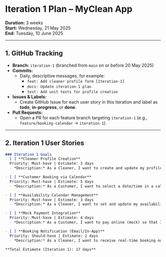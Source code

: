 # Iteration 1 Plan – MyClean App

**Duration:** 3 weeks  
**Start:** Wednesday, 21 May 2025  
**End:** Tuesday, 10 June 2025

---

## 1. GitHub Tracking

- **Branch:** `iteration-1` (branched from `main` on or before 20 May 2025)  
- **Commits:**  
  - Daily, descriptive messages, for example:  
    - `feat: Add cleaner profile form [Iteration-1]`  
    - `docs: Update iteration-1 plan`  
    - `test: Add unit tests for profile creation`  
- **Issues & Labels:**  
  - Create GitHub Issue for each user story in this iteration and label as **todo**, **in-progress**, or **done**.  
- **Pull Requests:**  
  - Open a PR for each feature branch targeting `iteration-1` (e.g., `feature/booking-calendar` → `iteration-1`).

---

## 2. Iteration 1 User Stories

```markdown
### Iteration 1 Goals
- [ ] **Cleaner Profile Creation**  
  Priority: Must-have | Estimate: 3 days  
  - *Description:* As a Cleaner, I want to create and update my profile so that Customers can view my information.

- [ ] **Customer Booking via Calendar**  
  Priority: Must-have | Estimate: 5 days  
  - *Description:* As a Customer, I want to select a date/time in a calendar so that I can schedule a cleaning appointment easily.

- [ ] **Availability Calendar Management**  
  Priority: Must-have | Estimate: 3 days  
  - *Description:* As a Cleaner, I want to set and update my availability calendar so that bookings only occur when I’m free.

- [ ] **Mock Payment Integration**  
  Priority: Must-have | Estimate: 4 days  
  - *Description:* As a Customer, I want to pay online (mock) so that I don’t have to handle cash.

- [ ] **Booking Notification (Email/In-App)**  
  Priority: Should-have | Estimate: 2 days  
  - *Description:* As a Cleaner, I want to receive real-time booking notifications so that I never miss a booking request.

**Total Estimate (Iteration 1): 17 days**
